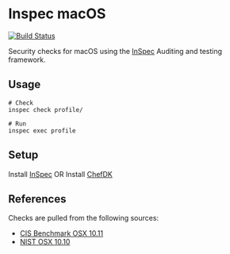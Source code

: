 # Inspec macOS
[![Build Status](https://travis-ci.org/pwelch/inspec_macOS.svg?branch=master)](https://travis-ci.org/pwelch/inspec_macOS)

Security checks for macOS using the [InSpec](http://inspec.io/) Auditing and testing framework.

## Usage
```
# Check
inspec check profile/

# Run
inspec exec profile
```

## Setup
Install [InSpec](https://downloads.chef.io/inspec/mac/) OR Install [ChefDK](https://downloads.chef.io/chef-dk/mac/)

## References

Checks are pulled from the following sources:
- [CIS Benchmark OSX 10.11](https://benchmarks.cisecurity.org/tools2/osx/CIS_Apple_OSX_10.11_Benchmark_v1.0.0.pdf)
- [NIST OSX 10.10](http://csrc.nist.gov/publications/drafts/800-179/sp800_179_draft.pdf)
